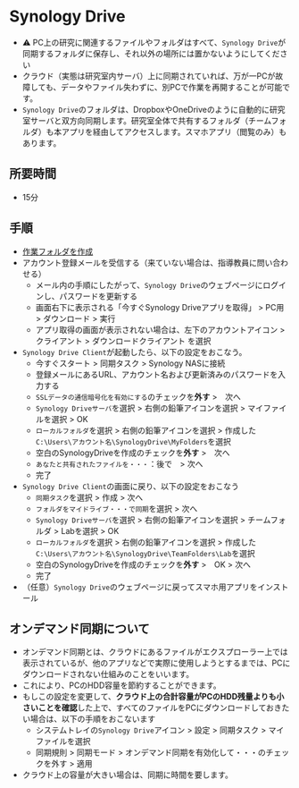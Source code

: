 # Synology Drive

- :warning: PC上の研究に関連するファイルやフォルダはすべて、`Synology Drive`が同期するフォルダに保存し、それ以外の場所には置かないようにしてください
- クラウド（実態は研究室内サーバ）上に同期されていれば、万が一PCが故障しても、データやファイル失わずに、別PCで作業を再開することが可能です。
- `Synology Drive`のフォルダは、DropboxやOneDriveのように自動的に研究室サーバと双方向同期します。研究室全体で共有するフォルダ（チームフォルダ）も本アプリを経由してアクセスします。スマホアプリ（閲覧のみ）もあります。

## 所要時間

- 15分

## 手順

- [作業フォルダを作成](pc-workspace.md)
- アカウント登録メールを受信する（来ていない場合は、指導教員に問い合わせる）
  - メール内の手順にしたがって、`Synology Drive`のウェブページにログインし、パスワードを更新する
  - 画面右下に表示される「今すぐSynology Driveアプリを取得」 > PC用 > ダウンロード > 実行
  - アプリ取得の画面が表示されない場合は、左下のアカウントアイコン > クライアント > ダウンロードクライアント を選択
- `Synology Drive Client`が起動したら、以下の設定をおこなう。
  - 今すぐスタート > 同期タスク > Synology NASに接続
  - 登録メールにあるURL、アカウント名および更新済みのパスワードを入力する
  - `SSLデータの通信暗号化を有効にする`のチェックを**外す** >　次へ
  - `Synology Driveサーバ`を選択 > 右側の鉛筆アイコンを選択 > マイファイルを選択 > OK
  - `ローカルフォルダ`を選択 > 右側の鉛筆アイコンを選択 > 作成した`C:\Users\アカウント名\SynologyDrive\MyFolders`を選択
  - 空白のSynologyDriveを作成のチェックを**外す** >　次へ
  - `あなたと共有されたファイルを・・・`：後で　> 次へ
  - 完了
- `Synology Drive Client`の画面に戻り、以下の設定をおこなう
  - `同期タスク`を選択 > 作成 > 次へ
  - `フォルダをマイドライブ・・・で同期`を選択 > 次へ
  - `Synology Driveサーバ`を選択 > 右側の鉛筆アイコンを選択 > チームフォルダ > Labを選択 > OK
  - `ローカルフォルダ`を選択 > 右側の鉛筆アイコンを選択 > 作成した`C:\Users\アカウント名\SynologyDrive\TeamFolders\Lab`を選択
  - 空白のSynologyDriveを作成のチェックを**外す** >　OK > 次へ
  - 完了
- （任意）`Synology Drive`のウェブページに戻ってスマホ用アプリをインストール

## オンデマンド同期について

- オンデマンド同期とは、クラウドにあるファイルがエクスプローラー上では表示されているが、他のアプリなどで実際に使用しようとするまでは、PCにダウンロードされない仕組みのことをいいます。
- これにより、PCのHDD容量を節約することができます。
- もしこの設定を変更して、**クラウド上の合計容量がPCのHDD残量よりも小さいことを確認**した上で、すべてのファイルをPCにダウンロードしておきたい場合は、以下の手順をおこないます
  - システムトレイの`Synology Drive`アイコン > 設定 > 同期タスク > マイファイルを選択
  - 同期規則 > 同期モード > オンデマンド同期を有効化して・・・のチェックを外す > 適用
- クラウド上の容量が大きい場合は、同期に時間を要します。
